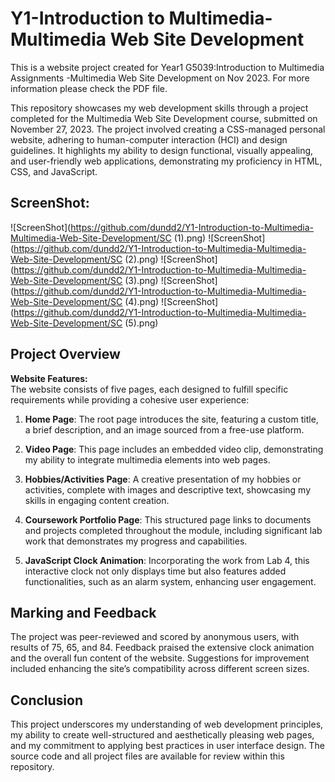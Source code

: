 # Y1-Introduction to Multimedia-Multimedia Web Site Development
This is a website project created for Year1 G5039:Introduction to Multimedia Assignments -Multimedia Web Site Development on Nov 2023. For more information please check the PDF file.

This repository showcases my web development skills through a project completed for the Multimedia Web Site Development course, submitted on November 27, 2023. The project involved creating a CSS-managed personal website, adhering to human-computer interaction (HCI) and design guidelines. It highlights my ability to design functional, visually appealing, and user-friendly web applications, demonstrating my proficiency in HTML, CSS, and JavaScript.

## ScreenShot:
![ScreenShot](https://github.com/dundd2/Y1-Introduction-to-Multimedia-Multimedia-Web-Site-Development/SC (1).png)
![ScreenShot](https://github.com/dundd2/Y1-Introduction-to-Multimedia-Multimedia-Web-Site-Development/SC (2).png)
![ScreenShot](https://github.com/dundd2/Y1-Introduction-to-Multimedia-Multimedia-Web-Site-Development/SC (3).png)
![ScreenShot](https://github.com/dundd2/Y1-Introduction-to-Multimedia-Multimedia-Web-Site-Development/SC (4).png)
![ScreenShot](https://github.com/dundd2/Y1-Introduction-to-Multimedia-Multimedia-Web-Site-Development/SC (5).png)

## Project Overview

**Website Features:**  
The website consists of five pages, each designed to fulfill specific requirements while providing a cohesive user experience:

1. **Home Page**: The root page introduces the site, featuring a custom title, a brief description, and an image sourced from a free-use platform.

2. **Video Page**: This page includes an embedded video clip, demonstrating my ability to integrate multimedia elements into web pages.

3. **Hobbies/Activities Page**: A creative presentation of my hobbies or activities, complete with images and descriptive text, showcasing my skills in engaging content creation.

4. **Coursework Portfolio Page**: This structured page links to documents and projects completed throughout the module, including significant lab work that demonstrates my progress and capabilities.

5. **JavaScript Clock Animation**: Incorporating the work from Lab 4, this interactive clock not only displays time but also features added functionalities, such as an alarm system, enhancing user engagement.

## Marking and Feedback

The project was peer-reviewed and scored by anonymous users, with results of 75, 65, and 84. Feedback praised the extensive clock animation and the overall fun content of the website. Suggestions for improvement included enhancing the site’s compatibility across different screen sizes.

## Conclusion

This project underscores my understanding of web development principles, my ability to create well-structured and aesthetically pleasing web pages, and my commitment to applying best practices in user interface design. The source code and all project files are available for review within this repository.
